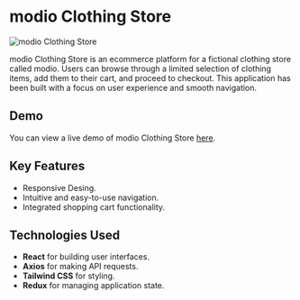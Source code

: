 # modio Clothing Store

![modio Clothing Store](https://i.imgur.com/sdLqd5d.png)

modio Clothing Store is an ecommerce platform for a fictional clothing store called modio. Users can browse through a limited selection of clothing items, add them to their cart, and proceed to checkout. This application has been built with a focus on user experience and smooth navigation.

## Demo

You can view a live demo of modio Clothing Store [here](https://modio-clothing-store.onrender.com/).

## Key Features

- Responsive Desing.
- Intuitive and easy-to-use navigation.
- Integrated shopping cart functionality.

## Technologies Used

- **React** for building user interfaces.
- **Axios** for making API requests.
- **Tailwind CSS** for styling.
- **Redux** for managing application state.
